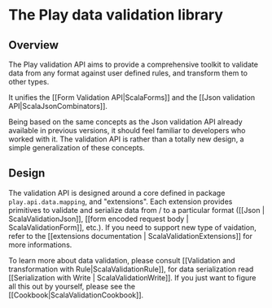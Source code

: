 # The Play data validation library

## Overview

The Play validation API aims to provide a comprehensive toolkit to validate data from any format against user defined rules, and transform them to other types.

It unifies the [[Form Validation API|ScalaForms]] and the [[Json validation API|ScalaJsonCombinators]].

Being based on the same concepts as the Json validation API already available in previous versions, it should feel familiar to developers who worked with it. The validation API is rather than a totally new design, a simple generalization of these concepts.

## Design

The validation API is designed around a core defined in package `play.api.data.mapping`, and "extensions". Each extension provides primitives to validate and serialize data from / to a particular format ([[Json | ScalaValidationJson]], [[form encoded request body | ScalaValidationForm]], etc.). If you need to support new type of vaidation, refer to the [[extensions documentation | ScalaValidationExtensions]] for more informations.

To learn more about data validation, please consult [[Validation and transformation with Rule|ScalaValidationRule]], for data serialization read [[Serialization with Write | ScalaValidationWrite]]. If you just want to figure all this out by yourself, please see the [[Cookbook|ScalaValidationCookbook]].
